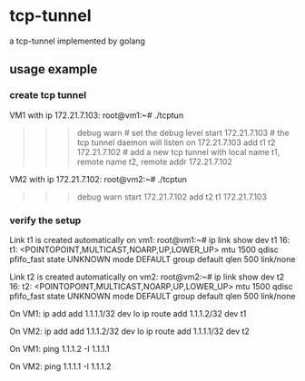 # tcp-tunnel
a tcp-tunnel implemented by golang

## usage example

### create tcp tunnel

VM1 with ip 172.21.7.103:
root@vm1:~# ./tcptun
>>> debug warn                # set the debug level
>>> start 172.21.7.103        # the tcp tunnel daemon will listen on 172.21.7.103
>>> add t1 t2  172.21.7.102   # add a new tcp tunnel with local name t1, remote name t2, remote addr 172.21.7.102


VM2 with ip 172.21.7.102:
root@vm2:~# ./tcptun
>>> debug warn
>>> start 172.21.7.102
>>> add t2 t1  172.21.7.103

### verify the setup

Link t1 is created automatically on vm1: 
root@vm1:~# ip link show dev t1
16: t1: <POINTOPOINT,MULTICAST,NOARP,UP,LOWER_UP> mtu 1500 qdisc pfifo_fast state UNKNOWN mode DEFAULT group default qlen 500
    link/none

Link t2 is created automatically on vm2: 
root@vm2:~# ip link show dev t2
16: t2: <POINTOPOINT,MULTICAST,NOARP,UP,LOWER_UP> mtu 1500 qdisc pfifo_fast state UNKNOWN mode DEFAULT group default qlen 500
    link/none
    
On VM1:
ip add add 1.1.1.1/32 dev lo
ip route add 1.1.1.2/32 dev t1

On VM2: 
ip add add 1.1.1.2/32 dev lo
ip route add 1.1.1.1/32 dev t2

On VM1: 
ping 1.1.1.2 -I 1.1.1.1

On VM2:
ping 1.1.1.1 -I 1.1.1.2
